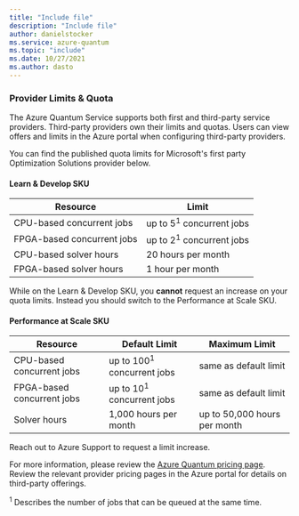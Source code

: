 ```yaml
---
title: "Include file"
description: "Include file"
author: danielstocker
ms.service: azure-quantum
ms.topic: "include"
ms.date: 10/27/2021
ms.author: dasto
---
```


### Provider Limits & Quota

The Azure Quantum Service supports both first and third-party service providers. 
Third-party providers own their limits and quotas. Users can view offers and limits in the Azure portal when configuring third-party providers. 

You can find the published quota limits for Microsoft's first party Optimization Solutions provider below. 

#### Learn & Develop SKU

| Resource | Limit |
| --- | --- |
| CPU-based concurrent jobs | up to 5<sup>1</sup> concurrent jobs |
| FPGA-based concurrent jobs | up to 2<sup>1</sup> concurrent jobs |
| CPU-based solver hours | 20 hours per month  |
| FPGA-based solver hours | 1 hour per month  |

While on the Learn & Develop SKU, you **cannot** request an increase on your quota limits. Instead you should switch to the Performance at Scale SKU.

#### Performance at Scale SKU

| Resource | Default Limit | Maximum Limit |
| --- | --- | --- |
| CPU-based concurrent jobs | up to 100<sup>1</sup> concurrent jobs | same as default limit |
| FPGA-based concurrent jobs | up to 10<sup>1</sup> concurrent jobs | same as default limit |
| Solver hours | 1,000 hours per month  | up to 50,000 hours per month |

Reach out to Azure Support to request a limit increase.

For more information, please review the [Azure Quantum pricing page](https://aka.ms/AQ/Pricing).
Review the relevant provider pricing pages in the Azure portal for details on third-party offerings.

<sup>1</sup> Describes the number of jobs that can be queued at the same time.
